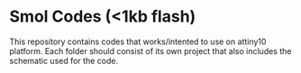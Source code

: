 # Smol Codes (<1kb flash)

This repository contains codes that works/intented to use on attiny10 platform. Each folder should consist of its own project that also includes the schematic used for the code.
